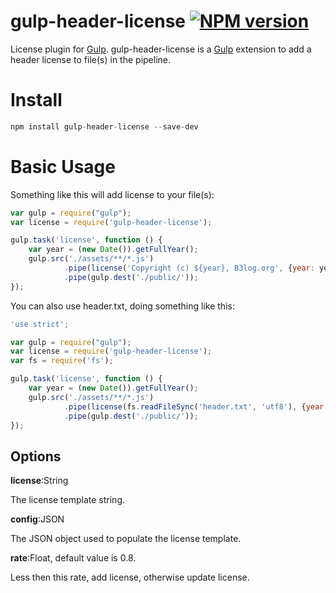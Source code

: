 # gulp-header-license [![NPM version](https://badge.fury.io/js/gulp-header-license.png)](http://badge.fury.io/js/gulp-header-license)

License plugin for [Gulp](https://github.com/gulpjs/gulp).
gulp-header-license is a [Gulp](https://github.com/gulpjs/gulp) extension to add a header license to file(s) in the pipeline.

# Install

```javascript
npm install gulp-header-license --save-dev
```

# Basic Usage

Something like this will add license to your file(s):

```javascript
var gulp = require("gulp");
var license = require('gulp-header-license');

gulp.task('license', function () {
    var year = (new Date()).getFullYear();
    gulp.src('./assets/**/*.js')
            .pipe(license('Copyright (c) ${year}, B3log.org', {year: year}))
            .pipe(gulp.dest('./public/'));
});
```

You can also use header.txt, doing something like this:

```javascript
'use strict';

var gulp = require("gulp");
var license = require('gulp-header-license');
var fs = require('fs');

gulp.task('license', function () {
    var year = (new Date()).getFullYear();
    gulp.src('./assets/**/*.js')
            .pipe(license(fs.readFileSync('header.txt', 'utf8'), {year: year}, 0.9))
            .pipe(gulp.dest('./public/'));
});
```

## Options
**license**:String

The license template string.

**config**:JSON

The JSON object used to populate the license template.


**rate**:Float, default value is 0.8. 

Less then this rate, add license, otherwise update license. 


